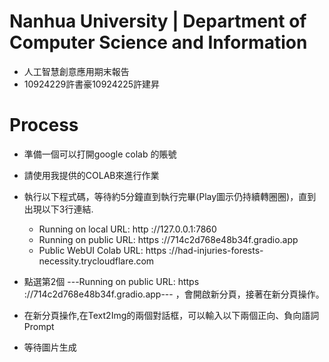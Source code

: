
# Nanhua University | Department of Computer Science and Information
* 人工智慧創意應用期末報告
* 10924229許書豪10924225許建昇

# Process
* 準備一個可以打開google colab 的賬號
* 請使用我提供的COLAB來進行作業
* 執行以下程式碼，等待約5分鐘直到執行完畢(Play圖示仍持續轉圈圈)，直到出現以下3行連結.

   * Running on local URL:  http ://127.0.0.1:7860
   * Running on public URL: https ://714c2d768e48b34f.gradio.app
   * Public WebUI Colab URL: https ://had-injuries-forests-necessity.trycloudflare.com

* 點選第2個 ---Running on public URL: https ://714c2d768e48b34f.gradio.app--- ，會開啟新分頁，接著在新分頁操作。
* 在新分頁操作,在Text2Img的兩個對話框，可以輸入以下兩個正向、負向語詞 Prompt
* 等待圖片生成
